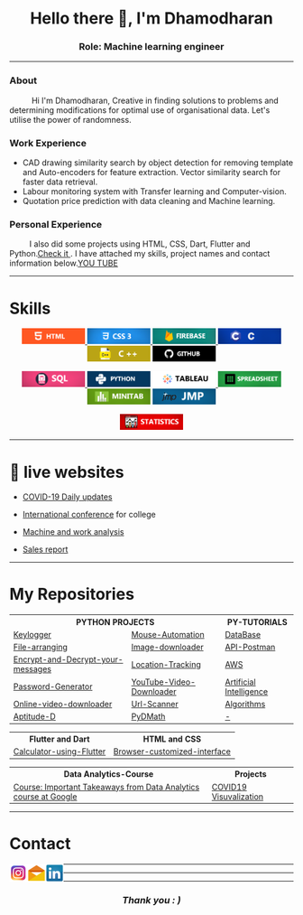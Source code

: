 <h1 align="center">Hello there 👋, I'm Dhamodharan</h1>
<h3 align="center">Role: Machine learning engineer</h3>
<hr>
<h3>About</h3>
<!-- <img width="75%" align="center" alt="Github" src="https://raw.githubusercontent.com/onimur/.github/master/.resources/git-header.svg" 
     style="align:center"> -->
&nbsp;&nbsp;&nbsp;&nbsp;&nbsp;&nbsp;&nbsp;&nbsp;&nbsp; Hi I'm Dhamodharan, Creative in finding solutions to problems and determining modifications for optimal use of organisational data. Let's utilise the power of randomness.
<h3>Work Experience</h3>
<ul>
     <li>CAD drawing similarity search by object detection for removing template and Auto-encoders for feature extraction. Vector similarity search for faster data retrieval.      </li>
     <li>Labour monitoring system with Transfer learning and Computer-vision.</li>
     <li>Quotation price prediction with data cleaning and Machine learning.</li>
</ul>
     
<h3>Personal Experience</h3>
&nbsp;&nbsp;&nbsp;&nbsp;&nbsp;&nbsp;&nbsp;&nbsp;&nbsp;I also did some projects using HTML, CSS, Dart, Flutter and Python.<a href="https://github.com/Dhamu785?tab=repositories">Check it </a>. I have attached my skills, project names and contact information below.<a href="https://www.youtube.com/channel/UCUq9cgFrV83X-AxG3JLOuiA/videos">YOU TUBE</a>
<hr>

# Skills

<p align="center">
  <a href="https://github.com/Dhamu785"><img src="https://github.com/Dhamu785/Browser-customized-interface/blob/Imagea/images/web%20images/html.png" height=28/> </a>
  <a href="https://github.com/Dhamu785"><img src="https://github.com/Dhamu785/Browser-customized-interface/blob/Imagea/images/web%20images/css.png" height=28 /> </a>
  <a href="https://github.com/Dhamu785"><img src="https://github.com/Dhamu785/Browser-customized-interface/blob/Imagea/images/web%20images/fire.png" height=28/> </a>
  <a href="https://github.com/Dhamu785"><img src="https://github.com/Dhamu785/Browser-customized-interface/blob/Imagea/images/web%20images/c.png" height=28 /> </a> 
  <a href="https://github.com/Dhamu785"><img src="https://github.com/Dhamu785/Browser-customized-interface/blob/Imagea/images/web%20images/c%2B%2B.png" height=28/></a>
  <a href="https://github.com/Dhamu785"><img src="https://github.com/Dhamu785/Browser-customized-interface/blob/Imagea/images/web%20images/github.png" height=28/></a>
</p>
<p align="center">
  <a href="https://github.com/Dhamu785"><img src="https://github.com/Dhamu785/Browser-customized-interface/blob/Imagea/images/web%20images/sqll.png" height=28/> </a>
  <a href="https://github.com/Dhamu785"><img src="https://github.com/Dhamu785/Browser-customized-interface/blob/Imagea/images/web%20images/python.png" height=28/></a>
  <a href="https://github.com/Dhamu785"><img src="https://github.com/Dhamu785/Browser-customized-interface/blob/Imagea/images/web%20images/tab.png" height=28/> </a>
  <a href="https://github.com/Dhamu785"><img src="https://github.com/Dhamu785/Browser-customized-interface/blob/Imagea/images/web%20images/spreadsheet.png" height=28/>  </a>
  <a href="https://github.com/Dhamu785"><img src="https://github.com/Dhamu785/Browser-customized-interface/blob/Imagea/images/web%20images/minitab.png" height=28/></a>
  <a href="https://github.com/Dhamu785"><img src="https://github.com/Dhamu785/Browser-customized-interface/blob/Imagea/images/web%20images/jmp.png" height=28/></a>
  
</p>
<p align="center">
<a href="https://github.com/Dhamu785"><img src="https://github.com/Dhamu785/Browser-customized-interface/blob/Imagea/images/web%20images/stat.png" height=28/> </a>
  
</p>

<hr>

<h1>🔴 live websites </h1>
<ul> <li><a href="https://covid-19-website-3f3c2.firebaseapp.com/">COVID-19 Daily updates</a> </li></ul>
<ul> <li><a href="https://ksrct-internationalconference.nicepage.io/Home.html">International conference</a> for college</li></ul>
<ul><li><a href="https://demo-dashboard.streamlit.app/">Machine and work analysis</a></li></ul>
<ul><li><a href="https://dash-board-2cdorme8vcjdshdfzhru9j.streamlit.app/">Sales report</a></li></ul>

<hr>

<h1>My Repositories</h1>
<!-- <img class="gif" align="bottom" alt="GIF" src="https://github.com/abhisheknaiidu/abhisheknaiidu/blob/master/code.gif?raw=true" width="25%" height="25%" /> -->


 <table>
  <tr>
    <th colspan="2">PYTHON PROJECTS</th>
     <th colspan="2">PY-TUTORIALS</th>
  </tr>
  <tr>
    <td><a href="https://github.com/Dhamu785/Keylogger" target="_blank"> Keylogger</a></td>
    <td><a href="https://github.com/Dhamu785/Mouse-Automation" target="_blank"> Mouse-Automation</a></td>
    <td><a href="https://github.com/Dhamu785/DataBase" target="_blank"> DataBase </a></td>
  </tr>
  <tr>
    <td><a href="https://github.com/Dhamu785/File-arranging-" target="_blank"> File-arranging</a></td>
    <td><a href="https://github.com/Dhamu785/Image-downloader" target="_blank"> Image-downloader</a></td>
    <td><a href="https://github.com/Dhamu785/API_Tutorials" target="_blank"> API-Postman</a></td>
    
  </tr>
    <tr>
     <td><a href="https://github.com/Dhamu785/Encrypt-and-Decrypt-your-messages" target="_blank"> Encrypt-and-Decrypt-your-messages</a></td>
     <td><a href="https://github.com/Dhamu785/Location-Tracking" target="_blank">Location-Tracking</a></td>
     <td><a href="https://github.com/Dhamu785/AWS_Tutorials" target="_blank">AWS</a></td>
  </tr>
  <tr>
    <td><a href="https://github.com/Dhamu785/Password-Generator" target="_blank">Password-Generator</a></td>
     <td><a href="https://github.com/Dhamu785/YouTube-Video-Downloader" target="_blank">YouTube-Video-Downloader</a></td>
       <td><a href="https://github.com/Dhamu785/AI-scratch" target="_blank">Artificial Intelligence</a></td>
  </tr>
  <tr>
     <td><a href="https://github.com/Dhamu785/Online-video-downloader" target="_blank"> Online-video-downloader</a></td>
     <td><a href="https://github.com/Dhamu785/Url-Scanner" target="_blank"> Url-Scanner</a></td>
     <td><a href="https://github.com/Dhamu785/Algorithms" target="_blank"> Algorithms</a></td>
  </tr>
  <tr>
     <td><a href="https://github.com/Dhamu785/Aptitude-D" target="_blank">Aptitude-D</a></td>
     <td><a href="https://github.com/Dhamu785/PyDMath" target="_blank"> PyDMath</a></td>
     <td><a href="" target="_blank"> <i>-</i></a></td>
  </tr>
</table> 

<table>
  <tr>
     <th>Flutter and Dart</th>
     <th>HTML and CSS</th>
  </tr>
  <tr>
     <td><a href="https://github.com/Dhamu785/Calculator-using-Flutter-" target="_blank">Calculator-using-Flutter</a></td>
     <td><a href="https://github.com/Dhamu785/Browser-customized-interface" target="_blank"> Browser-customized-interface</a></td>
  </tr>
</table>

<table>
  <tr>
     <th>Data Analytics-Course </th>
     <th>Projects</th>
  </tr>
  <tr>
    <td><a href="https://github.com/Dhamu785/Important-takeaway-Google-data-analytics-professional-certificate" target="_blank">Course: Important Takeaways from Data Analytics course at Google</a></td>
     <td><a href="https://github.com/Dhamu785/COVID19-Data-visualization-" target="_blank">COVID19 Visuvalization</a></td>
  </tr>
</table>
<hr>






# Contact
<a href="https://www.instagram.com/dhamu_pythonista/">
  <img align="left"  width="32px" src="https://github.com/Dhamu785/Browser-customized-interface/blob/Imagea/images/web%20images/logo-ig-png-32473.png" />
</a>
<a href="mailto:dhamodharan1888@gmail.com">
  <img align="left"  width="32px" src="https://github.com/Dhamu785/Browser-customized-interface/blob/Imagea/images/web%20images/envelope-22254.png" />
</a>
<a href="https://www.linkedin.com/in/dhamodharan-r-10875a212/">
  <img align="left"  width="32px" src="https://github.com/Dhamu785/Browser-customized-interface/blob/Imagea/images/web%20images/linkedin-logo-png-1854.png" />
</a>


 <hr>
 <hr>
 <hr>
 
 
 <h3 align="center"><em>Thank you : )</em></h3>
 
 
<!---
Dhamu785/Dhamu785 is a ✨ special ✨ repository because its `README.md` (this file) appears on your GitHub profile.
You can click the Preview link to take a look at your changes.
--->

<!---https://raw.githubusercontent.com/MartinHeinz/MartinHeinz/master/wave.gif--->


<!---<a href="https://www.animatedimages.org/cat-hello-523.htm"><img src="https://www.animatedimages.org/data/media/523/animated-hello-image-0027.gif" border="0" alt="animated-hello-image-0027" /></a>--->
